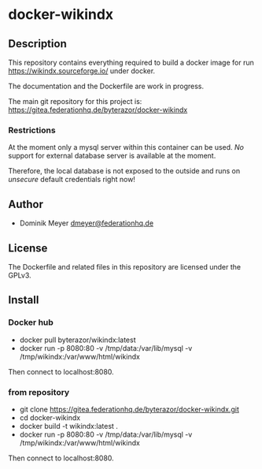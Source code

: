 # docker-wikindx

## Description

This repository contains everything required to build a docker image for
run https://wikindx.sourceforge.io/ under docker.

The documentation and the Dockerfile are work in progress.

The main git repository for this project is: https://gitea.federationhq.de/byterazor/docker-wikindx

### Restrictions

At the moment only a mysql server within this container can be used.
*No* support for external database server is available at the moment.

Therefore, the local database is not exposed to the outside and runs
on *unsecure* default credentials right now!

## Author

- Dominik Meyer <dmeyer@federationhq.de>

## License

The Dockerfile and related files in this repository are licensed under
the GPLv3.

## Install

### Docker hub

- docker pull byterazor/wikindx:latest
- docker run -p 8080:80 -v /tmp/data:/var/lib/mysql -v /tmp/wikindx:/var/www/html/wikindx

Then connect to localhost:8080.

### from repository

- git clone https://gitea.federationhq.de/byterazor/docker-wikindx.git
- cd docker-wikindx
- docker build -t wikindx:latest .
- docker run -p 8080:80 -v /tmp/data:/var/lib/mysql -v /tmp/wikindx:/var/www/html/wikindx

Then connect to localhost:8080.
